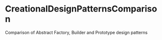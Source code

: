 # CreationalDesignPatternsComparison
Comparison of Abstract Factory, Builder and Prototype design patterns

